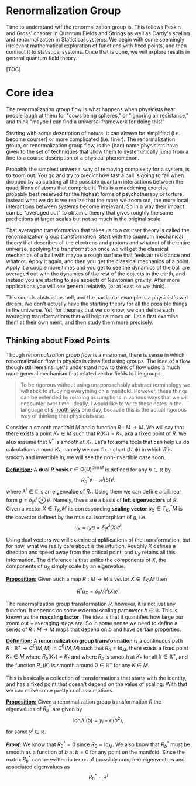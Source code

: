 # Renormalization Group

Time to understand wtf the renormalization group is. This follows Peskin and Gross’ chapter in Quantum Fields and Strings as well as Cardy's scaling and renormalization in Statistical systems. We begin with some seemingly irrelevant mathematical exploration of functions with fixed points, and then connect it to statistical systems. Once that is done, we will explore results in general quantum field theory.

[TOC]



# Core idea

The renormalization group flow is what happens when physicists hear people laugh at them for "cows being spheres," or "ignoring air resistance," and think "maybe I can find a universal framework for doing this!"

Starting with some description of nature, it can always be simplified (i.e. become courser) or more complicated (i.e. finer). The renormalization group, or renormalization group flow, is the (bad) name physicists have given to the set of techniques that allow them to systematically jump from a fine to a course description of a physical phenomenon.

Probably the simplest universal way of removing complexity for a system, is to zoom out. You go and try to predict how fast a ball is going to fall when dropped by calculating all the possible quantum interactions between the quadjillions of atoms that comprise it. This is a maddening exercise probably best reserved for the highest forms of psychotherapy or torture. Instead what we do is we realize that the more we zoom out, the more local interactions between systems become irrelevant. So in a way their impact can be "averaged out" to obtain a theory that gives roughly the same predictions at larger scales but not so much in the original scale. 

That averaging transformation that takes us to a courser theory is called the renormalization group transformation. Start with the quantum mechanical theory that describes all the electrons and protons and whatnot of the entire universe, applying the transformation once we will get the classical mechanics of a ball with maybe a rough surface that feels air resistance and whatnot. Apply it again, and then you get the classical mechanics of a point. Apply it a couple more times and you get to see the dynamics of the ball are averaged out with the dynamics of the rest of the objects in the earth, and instead you are starting to see aspects of Newtonian gravity. After more applications you will see general relativity (or at least so we think).

This sounds abstract as hell, and the particular example is a physicist's wet dream. We don't actually have the starting theory for all the possible things in the universe. Yet, for theories that we do know, we can define such averaging transformations that will help us move on. Let's first examine them at their own merit, and then study them more precisely.



## Thinking about Fixed Points 

Though *renormalization group flow* is a misnomer, there is sense in which renormalization flow in physics is classified using groups. The idea of a flow though still remains. Let's understand how to think of flow using a much more general mechanism that related vector fields to Lie groups.

> To be rigorous without using unapproachably abstract terminology we will stick to studying everything on a manifold. However, these things can be extended by relaxing assumptions in various ways that we will encounter over time. Ideally, I would like to write these notes in the language of [smooth sets](https://ncatlab.org/nlab/show/geometry+of+physics+--+smooth+sets) one day, because this is the actual rigorous way of thinking that physicists use.

Consider a smooth manifold $M$ and a function $R: M \to M$. We will say that there exists a point $K_\ast \in M$ such that $R(K_\ast) = K_\ast$, aka a fixed point of $R$. We also assume that $R^\ast$ is smooth at $K_\ast$. Let's fix some tools that can help us do calculations around $K_\ast$, namely we can fix a chart $(U,\phi)$ in which $R$ is smooth and invertible in, we will see the non-invertible case soon. 

**<u>Definition:</u>** A **dual $R$ basis** $\epsilon \in \Omega(U)^{\dim M}$ is defined for any $b\in \mathbb{R}$ by
$$
R^\ast_b \epsilon^j = \lambda^j(b)\epsilon^j.
$$
where $\lambda^j \in \mathbb{C}$ is an eigenvalue of $R_\ast$. Using them we can define a bilinear form $g = \delta_{ij} \epsilon^i\otimes \epsilon^j$. Namely, these are a basis of **left eigenvectors** of $R$. Given a vector $X \in T_{K_\ast} M$ its corresponding **scaling vector** $u_X \in T_{K_\ast}^\ast M$ is the covector defined by the musical isomorphism of $g$, i.e. 
$$
u_X = \iota_X g = \delta_{ij}\epsilon^i(X) \epsilon^j.
$$

Using dual vectors we will examine simplifications of the transformation, but for now, what we really care about is the intuition. Roughly $X$ defines a direction and speed away from the critical point, and $u_X$ retains all this information. The difference is that unlike the components of $X$, the components of $u_X$ simply scale by an eigenvalue.

**<u>Proposition:</u>** Given such a map $R : M\to M$ a vector $X \in T_{K_\ast}M$ then
$$
R^\ast u_X = \delta_{ij}\lambda^j\epsilon^i(X) \epsilon^j.
$$


The renormalization group transformation $R$, however, it is not just any function. It depends on some external scaling parameter $b \in \mathbb{R}$. This is known as the **rescaling factor**. The idea is that it quantifies how large our zoom out + averaging  steps are. So in some sense we need to define a series of $R:M\to M$ maps that depend on $b$ and have certain properties. 

**<u>Definition:</u>** A **renormalization group transformation** is a continuous path $R:\mathbb{R}^+ \to C^0(M,M)$ in $C^0(M,M)$ such that $R_0 = \text{Id}_M$, there exists a fixed point $K_\ast \in M$ where $R_b(K_\ast) = K_\ast$ and where $R_b$ is smooth at $K_\ast$ for all $b \in \mathbb{R}^+$, and the function $R_{-}(K)$ is smooth around $0 \in \mathbb{R}^+$ for any $K \in M$.

This is basically a collection of transformations that starts with the identity, and has a fixed point that doesn't depend on the value of scaling. With that we can make some pretty cool assumptions. 

**<u>Proposition:</u>** Given a renormalization group transformation $R$ the eigenvalues of $R^\ast_b$ are given by 
$$
\log \lambda^i(b) = y_i + \mathcal{O}(b^{2}),
$$
for some $y^i \in \mathbb{R}$.

***Proof:*** We know that $R_0^\ast = 0$ since  $R_0 = \text{Id}_M$. We also know that $R_{b}^\ast$ must be smooth as a function of $b$ at $b=0$ for any point on the manifold. Since the matrix $R^\ast _b$ can be written in terms of (possibly complex) eigenvectors and associated eigenvalues as
$$
R^\ast_b =\lambda^i 
$$












